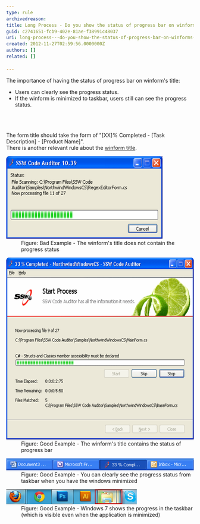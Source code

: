 ```yaml
---
type: rule
archivedreason: 
title: Long Process - Do you show the status of progress bar on winform's title?
guid: c2741651-fcb9-402e-81ae-f38991c48037
uri: long-process---do-you-show-the-status-of-progress-bar-on-winforms-title
created: 2012-11-27T02:59:56.0000000Z
authors: []
related: []

---
```



<div>The importance of having the status of progress bar on winform's title:</div>
<ul><li>Users can clearly see the progress status.</li>
<li>If the winform is minimized to taskbar, users still can see the progress status.</li></ul>
<br><excerpt class='endintro'></excerpt><br>
​<div>The form title should take the form of "[XX]% Completed - [Task Description] - [Product Name]".<br>There is another relevant rule about the <a href="http://www.ssw.com.au/ssw/Standards/Rules/RulestoBetterInterfaces-Windows-Applications.aspx#TitleBarCaption">winform title</a>.</div>
<dl class="badImage"><dt><img width="420" height="222" src="../../assets/BadProgressForm.gif" alt="Winform's title without progress status" /></dt>
<dd>Figure: Bad Example - The winform's title does not contain the progress status</dd></dl>
<dl class="goodImage"><dt><img width="580" height="489" src="../../assets/GoodProgressForm.gif" alt="Winform's title with progress status" /></dt>
<dd>Figure: Good Example - The winform's title contains the status of progress bar</dd></dl>
<dl class="goodImage"><dt><img src="../../assets/GoodProgressFormTaskbar.gif" alt="Winform's title with progress status (Taskbar)" style="width:550px;" /></dt>
<dd>Figure: Good Example - You can clearly see the progress status from taskbar when you have the windows minimized</dd></dl>
<dl class="goodImage"><dt><img src="../../assets/TaskBarProgress.png" alt="Winform's title with progress status (Taskbar)" /></dt>
<dd>Figure: Good Example - Windows 7 shows the progress in the taskbar (which is visible even when the application is minimized)</dd></dl>



